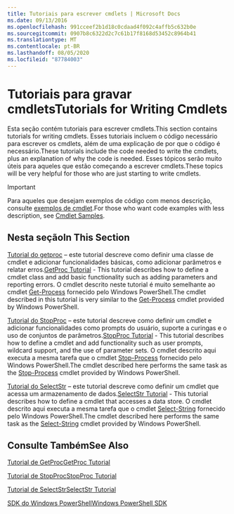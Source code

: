 ```yaml
---
title: Tutoriais para escrever cmdlets | Microsoft Docs
ms.date: 09/13/2016
ms.openlocfilehash: 991cceef2b1d18c0cdaad4f092c4affb5c632b0e
ms.sourcegitcommit: 0907b8c6322d2c7c61b17f8168d53452c8964b41
ms.translationtype: MT
ms.contentlocale: pt-BR
ms.lasthandoff: 08/05/2020
ms.locfileid: "87784003"
---
```

# <a name="tutorials-for-writing-cmdlets"></a><span data-ttu-id="2cee8-102">Tutoriais para gravar cmdlets</span><span class="sxs-lookup"><span data-stu-id="2cee8-102">Tutorials for Writing Cmdlets</span></span>

<span data-ttu-id="2cee8-103">Esta seção contém tutoriais para escrever cmdlets.</span><span class="sxs-lookup"><span data-stu-id="2cee8-103">This section contains tutorials for writing cmdlets.</span></span> <span data-ttu-id="2cee8-104">Esses tutoriais incluem o código necessário para escrever os cmdlets, além de uma explicação de por que o código é necessário.</span><span class="sxs-lookup"><span data-stu-id="2cee8-104">These tutorials include the code needed to write the cmdlets, plus an explanation of why the code is needed.</span></span> <span data-ttu-id="2cee8-105">Esses tópicos serão muito úteis para aqueles que estão começando a escrever cmdlets.</span><span class="sxs-lookup"><span data-stu-id="2cee8-105">These topics will be very helpful for those who are just starting to write cmdlets.</span></span>

> [!IMPORTANT]
> <span data-ttu-id="2cee8-106">Para aqueles que desejam exemplos de código com menos descrição, consulte [exemplos de cmdlet](./cmdlet-samples.md).</span><span class="sxs-lookup"><span data-stu-id="2cee8-106">For those who want code examples with less description, see [Cmdlet Samples](./cmdlet-samples.md).</span></span>

## <a name="in-this-section"></a><span data-ttu-id="2cee8-107">Nesta seção</span><span class="sxs-lookup"><span data-stu-id="2cee8-107">In This Section</span></span>

<span data-ttu-id="2cee8-108">[Tutorial do getproc](./getproc-tutorial.md) – este tutorial descreve como definir uma classe de cmdlet e adicionar funcionalidades básicas, como adicionar parâmetros e relatar erros.</span><span class="sxs-lookup"><span data-stu-id="2cee8-108">[GetProc Tutorial](./getproc-tutorial.md) - This tutorial describes how to define a cmdlet class and add basic functionality such as adding parameters and reporting errors.</span></span> <span data-ttu-id="2cee8-109">O cmdlet descrito neste tutorial é muito semelhante ao cmdlet [Get-Process](/powershell/module/Microsoft.PowerShell.Management/Get-Process) fornecido pelo Windows PowerShell.</span><span class="sxs-lookup"><span data-stu-id="2cee8-109">The cmdlet described in this tutorial is very similar to the [Get-Process](/powershell/module/Microsoft.PowerShell.Management/Get-Process) cmdlet provided by Windows PowerShell.</span></span>

<span data-ttu-id="2cee8-110">[Tutorial do StopProc](./stopproc-tutorial.md) – este tutorial descreve como definir um cmdlet e adicionar funcionalidades como prompts do usuário, suporte a curingas e o uso de conjuntos de parâmetros.</span><span class="sxs-lookup"><span data-stu-id="2cee8-110">[StopProc Tutorial](./stopproc-tutorial.md) - This tutorial describes how to define a cmdlet and add functionality such as user prompts, wildcard support, and the use of parameter sets.</span></span> <span data-ttu-id="2cee8-111">O cmdlet descrito aqui executa a mesma tarefa que o cmdlet [Stop-Process](/powershell/module/Microsoft.PowerShell.Management/Stop-Process) fornecido pelo Windows PowerShell.</span><span class="sxs-lookup"><span data-stu-id="2cee8-111">The cmdlet described here performs the same task as the [Stop-Process](/powershell/module/Microsoft.PowerShell.Management/Stop-Process) cmdlet provided by Windows PowerShell.</span></span>

<span data-ttu-id="2cee8-112">[Tutorial do SelectStr](./selectstr-tutorial.md) – este tutorial descreve como definir um cmdlet que acessa um armazenamento de dados.</span><span class="sxs-lookup"><span data-stu-id="2cee8-112">[SelectStr Tutorial](./selectstr-tutorial.md) - This tutorial describes how to define a cmdlet that accesses a data store.</span></span> <span data-ttu-id="2cee8-113">O cmdlet descrito aqui executa a mesma tarefa que o cmdlet [Select-String](/powershell/module/microsoft.powershell.utility/select-string) fornecido pelo Windows PowerShell.</span><span class="sxs-lookup"><span data-stu-id="2cee8-113">The cmdlet described here performs the same task as the [Select-String](/powershell/module/microsoft.powershell.utility/select-string) cmdlet provided by Windows PowerShell.</span></span>

## <a name="see-also"></a><span data-ttu-id="2cee8-114">Consulte Também</span><span class="sxs-lookup"><span data-stu-id="2cee8-114">See Also</span></span>

[<span data-ttu-id="2cee8-115">Tutorial de GetProc</span><span class="sxs-lookup"><span data-stu-id="2cee8-115">GetProc Tutorial</span></span>](./getproc-tutorial.md)

[<span data-ttu-id="2cee8-116">Tutorial de StopProc</span><span class="sxs-lookup"><span data-stu-id="2cee8-116">StopProc Tutorial</span></span>](./stopproc-tutorial.md)

[<span data-ttu-id="2cee8-117">Tutorial de SelectStr</span><span class="sxs-lookup"><span data-stu-id="2cee8-117">SelectStr Tutorial</span></span>](./selectstr-tutorial.md)

[<span data-ttu-id="2cee8-118">SDK do Windows PowerShell</span><span class="sxs-lookup"><span data-stu-id="2cee8-118">Windows PowerShell SDK</span></span>](../windows-powershell-reference.md)
